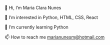 👋 Hi, I’m Maria Clara Nunes

👀 I’m interested in Python, HTML, CSS, React

🌱 I’m currently learning Python

📫 How to reach me marianunesm@hotmail.com

<!---
mcnunesm/mcnunesm is a ✨ special ✨ repository because its `README.md` (this file) appears on your GitHub profile.
You can click the Preview link to take a look at your changes.
--->
